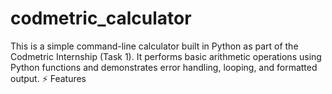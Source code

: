 # codmetric_calculator
This is a simple command-line calculator built in Python as part of the Codmetric Internship (Task 1). It performs basic arithmetic operations using Python functions and demonstrates error handling, looping, and formatted output. ⚡ Features
